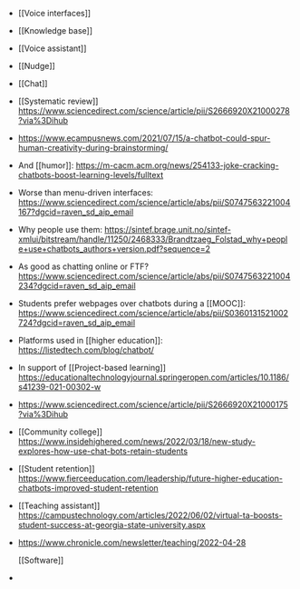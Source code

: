 - [[Voice interfaces]]
- [[Knowledge base]]
- [[Voice assistant]]
- [[Nudge]]
- [[Chat]]
- [[Systematic review]] https://www.sciencedirect.com/science/article/pii/S2666920X21000278?via%3Dihub
- https://www.ecampusnews.com/2021/07/15/a-chatbot-could-spur-human-creativity-during-brainstorming/
- And [[humor]]: https://m-cacm.acm.org/news/254133-joke-cracking-chatbots-boost-learning-levels/fulltext
- Worse than menu-driven interfaces: https://www.sciencedirect.com/science/article/abs/pii/S0747563221004167?dgcid=raven_sd_aip_email
- Why people use them: https://sintef.brage.unit.no/sintef-xmlui/bitstream/handle/11250/2468333/Brandtzaeg_Folstad_why+people+use+chatbots_authors+version.pdf?sequence=2
- As good as chatting online or FTF? https://www.sciencedirect.com/science/article/abs/pii/S0747563221004234?dgcid=raven_sd_aip_email
- Students prefer webpages over chatbots during a [[MOOC]]: https://www.sciencedirect.com/science/article/abs/pii/S0360131521002724?dgcid=raven_sd_aip_email
- Platforms used in [[higher education]]: https://listedtech.com/blog/chatbot/
- In support of [[Project-based learning]] https://educationaltechnologyjournal.springeropen.com/articles/10.1186/s41239-021-00302-w
- https://www.sciencedirect.com/science/article/pii/S2666920X21000175?via%3Dihub
- [[Community college]] https://www.insidehighered.com/news/2022/03/18/new-study-explores-how-use-chat-bots-retain-students
- [[Student retention]] https://www.fierceeducation.com/leadership/future-higher-education-chatbots-improved-student-retention
- [[Teaching assistant]] https://campustechnology.com/articles/2022/06/02/virtual-ta-boosts-student-success-at-georgia-state-university.aspx
- https://www.chronicle.com/newsletter/teaching/2022-04-28
  
  [[Software]]
-